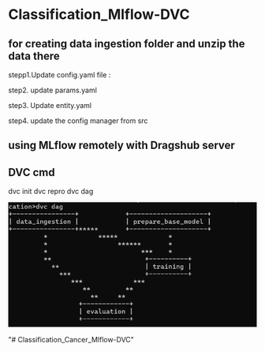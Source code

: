 # Classification_Mlflow-DVC

## for creating data ingestion folder and unzip the data there
stepp1.Update config.yaml file : 

step2. update params.yaml

step3. Update entity.yaml

step4. update the config manager from src 


## using MLflow remotely with Dragshub server 



## DVC cmd
dvc init
dvc repro
dvc dag

![Our pipeline](image.png)



"# Classification_Cancer_Mlflow-DVC" 

